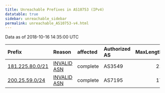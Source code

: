 ```yaml
---
title: Unreachable Prefixes in AS10753 (IPv4)
datatable: true
sidebar: unreachable_sidebar
permalink: unreachable_AS10753-v4.html
---
```


Data as of 2018-10-16 14:35:00 UTC


<div class="datatable-begin"></div>

| Prefix                                                   | Reason                                                                                                 | affected   | Authorized AS   |   MaxLength | Anchor                                         |   unreachable /24s |
|:---------------------------------------------------------|:-------------------------------------------------------------------------------------------------------|:-----------|:----------------|------------:|:-----------------------------------------------|-------------------:|
| [181.225.80.0/21](https://stat.ripe.net/181.225.80.0/21) | [INVALID ASN](https://rpki-validator.ripe.net/announcement-preview?asn=AS10753&prefix=181.225.80.0/21) | complete   | AS3549          |          21 | [LACNIC](unreachable_LACNIC_RPKI_Root-v4.html) |                  8 |
| [200.25.59.0/24](https://stat.ripe.net/200.25.59.0/24)   | [INVALID ASN](https://rpki-validator.ripe.net/announcement-preview?asn=AS10753&prefix=200.25.59.0/24)  | complete   | AS7195          |          17 | [LACNIC](unreachable_LACNIC_RPKI_Root-v4.html) |                  1 |

<div class="datatable-end"></div>